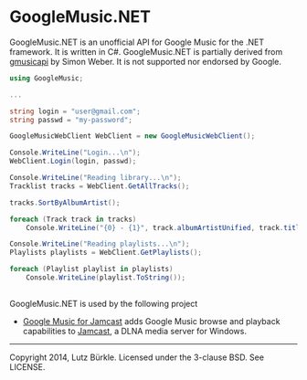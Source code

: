 GoogleMusic.NET
===============

GoogleMusic.NET is an unofficial API for Google Music for the .NET framework. It is written in C#. GoogleMusic.NET is partially derived from [gmusicapi](https://github.com/simon-weber/Unofficial-Google-Music-API) by Simon Weber. It is not supported nor endorsed by Google.


```csharp
using GoogleMusic;

...

string login = "user@gmail.com";
string passwd = "my-password";

GoogleMusicWebClient WebClient = new GoogleMusicWebClient();

Console.WriteLine("Login...\n");
WebClient.Login(login, passwd);

Console.WriteLine("Reading library...\n");
Tracklist tracks = WebClient.GetAllTracks();

tracks.SortByAlbumArtist();

foreach (Track track in tracks)
    Console.WriteLine("{0} - {1}", track.albumArtistUnified, track.title);

Console.WriteLine("Reading playlists...\n");
Playlists playlists = WebClient.GetPlaylists();

foreach (Playlist playlist in playlists)
    Console.WriteLine(playlist.ToString());
    
```


GoogleMusic.NET is used by the following project

* [Google Music for Jamcast](https://googlemusicforjamcast.codeplex.com/) adds Google Music browse and playback capabilities to [Jamcast](http://getjamcast.com/), a DLNA media server for Windows.


------------


Copyright 2014, Lutz Bürkle.
Licensed under the 3-clause BSD. See LICENSE.

